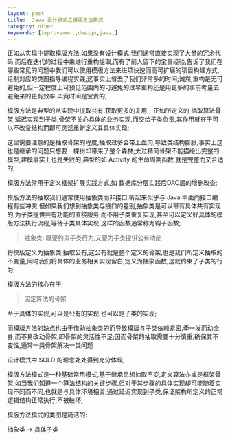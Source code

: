 ```yaml
---
layout: post
title:  Java 设计模式之模版方法模式
category: other
keywords: [improvement,design,java,]
---
```


正如从实现中提取模版方法,如果没有设计模式,我们通常直接实现了大量的冗余代码,而后在迭代的过程中来进行重构提取,而有了前人留下的宝贵经验,告诉了我们在哪些常见的问题中我们可以使用模版方法来进项快速而高可扩展的项目构建方式,绘制对应的类图指导编程实践,这事实上省去了我们非常多的时间;诚然,重构是无可避免的,但一定程度上可预见范围内的可避免的过早重构还是用更多的事前考量去避免来的更有效率,毕竟时间是宝贵的;


模版方法是典型的从实现中提取共有,获取更多的复用 - 正如所定义的 抽取算法骨架,延迟实现到子类,骨架不关心具体的业务实现,而交给子类负责,其作用就在于可以不改变结构而即可灵活重新定义其具体实现;

这里需要注意的是抽取骨架的程度,抽取过多会带上血肉,导致类结构膨胀,事实上这也是继承的问题只想要一棵树却带来了整个森林;太过精简骨架不能描绘出完整的模型,建模事实上也是失败的;典型的如 Activity 的生命周期函数,就是完整而又合适的;

模版方法常用于定义框架扩展实践方式,如 数据库分层实践后DAO层的增删改查;

模版方法的抽取我们通常使用抽象类而非接口,听起来似乎与 Java 中面向接口编程有些冲突,但如果我们想到抽象类与接口的差别,抽象类是可以带有具体共有实现的,为子类提供共有功能的直接服务,而不用子类重复实现,甚至可以定义好具体的模版方法执行流程,等待子类具体实现;这样的函数通常称为钩子函数;  

> 抽象类: 既要约束子类行为,又要为子类提供公有功能


将模版定义为抽象类,抽取公有,这公有就是整个定义的骨架,也是我们所定义抽取的不变量,同时我们将具体的业务相关实现留白,定义为抽象函数,这就约束了子类的行为;


模版方法的核心在于: 

> 固定算法的骨架

至于具体的实现,可以是公有的实现,也可以是子类的实现;

而模版方法的缺点也由于借助抽象类的而导致模版与子类依赖紧密,牵一发而动全身,而不易改动骨架,即骨架的灵活性不足;因而骨架的抽取需要十分慎重,确保其不变性,通常一类骨架解决一类问题

设计模式中 SOLD 的理念处处得到充分体现;


模版方法模式是一种基础常用模式,基于继承思想抽取不变,定义算法亦或是框架骨架;如当我们知道一个算法结构的关键步骤,但对于其步骤的具体实现却可能随着实现不同而不同,也就是与具体环境相关;通过延迟实现到子类,保证架构所定义的正常逻辑结构正常执行,不被破坏;

模版方法模式的类图是简洁的:

抽象类 ->  具体子类   
   
